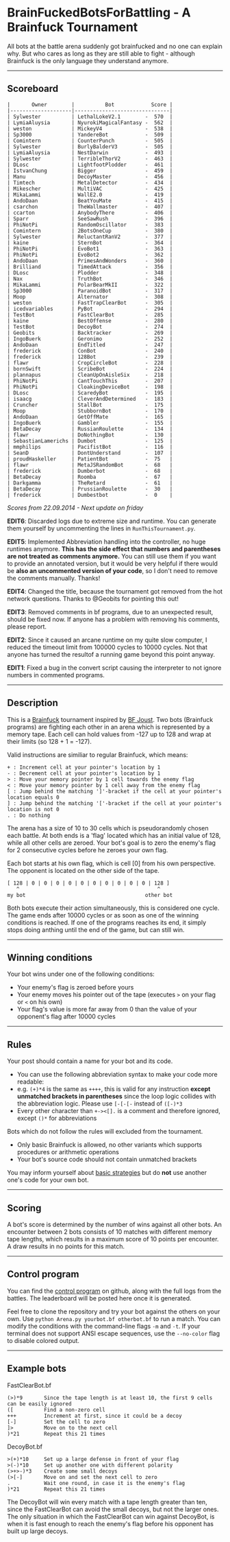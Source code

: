 BrainFuckedBotsForBattling - A Brainfuck Tournament
===================================================

All bots at the battle arena suddenly got brainfucked and no one can explain why. But who cares as long as they are still able to fight - although Brainfuck is the only language they understand anymore.

---

Scoreboard
----------

    |       Owner        |          Bot            Score |
    |--------------------|-------------------------------|
    | Sylwester          | LethalLokeV2.1        -  570  |
    | LymiaAluysia       | NyurokiMagicalFantasy -  562  |
    | weston             | MickeyV4              -  538  |
    | Sp3000             | YandereBot            -  509  |
    | Comintern          | CounterPunch          -  505  |
    | Sylwester          | BurlyBalderV3         -  505  |
    | LymiaAluysia       | NestDarwin            -  493  |
    | Sylwester          | TerribleThorV2        -  463  |
    | DLosc              | LightfootPlodder      -  461  |
    | IstvanChung        | Bigger                -  459  |
    | Manu               | DecoyMaster           -  456  |
    | Timtech            | MetalDetector         -  434  |
    | Mikescher          | MultiVAC              -  425  |
    | MikaLammi          | WallE2.0              -  419  |
    | AndoDaan           | BeatYouMate           -  415  |
    | csarchon           | TheWallmaster         -  407  |
    | ccarton            | AnybodyThere          -  406  |
    | Sparr              | SeeSawRush            -  396  |
    | PhiNotPi           | RandomOscillator      -  383  |
    | Comintern          | 2BotsOneCup           -  380  |
    | Sylwester          | ReluctantRanV2        -  377  |
    | kaine              | SternBot              -  364  |
    | PhiNotPi           | EvoBot1               -  363  |
    | PhiNotPi           | EvoBot2               -  362  |
    | AndoDaan           | PrimesAndWonders      -  360  |
    | Brilliand          | TimedAttack           -  356  |
    | DLosc              | Plodder               -  348  |
    | Nax                | TruthBot              -  346  |
    | MikaLammi          | PolarBearMkII         -  322  |
    | Sp3000             | ParanoidBot           -  317  |
    | Moop               | Alternator            -  308  |
    | weston             | FastTrapClearBot      -  305  |
    | icedvariables      | PyBot                 -  294  |
    | TestBot            | FastClearBot          -  285  |
    | kaine              | BestOffense           -  280  |
    | TestBot            | DecoyBot              -  274  |
    | Geobits            | Backtracker           -  269  |
    | IngoBuerk          | Geronimo              -  252  |
    | AndoDaan           | EndTitled             -  247  |
    | frederick          | ConBot                -  240  |
    | frederick          | 128Bot                -  239  |
    | flawr              | CropCircleBot         -  228  |
    | bornSwift          | ScribeBot             -  224  |
    | plannapus          | CleanUpOnAisleSix     -  218  |
    | PhiNotPi           | CantTouchThis         -  207  |
    | PhiNotPi           | CloakingDeviceBot     -  198  |
    | DLosc              | ScaredyBot            -  195  |
    | isaacg             | CleverAndDetermined   -  183  |
    | Cruncher           | StallBot              -  175  |
    | Moop               | StubbornBot           -  170  |
    | AndoDaan           | GetOffMate            -  165  |
    | IngoBuerk          | Gambler               -  155  |
    | BetaDecay          | RussianRoulette       -  134  |
    | flawr              | DoNothingBot          -  130  |
    | SebastianLamerichs | Dumbot                -  125  |
    | mmphilips          | PacifistBot           -  116  |
    | SeanD              | DontUnderstand        -  107  |
    | proudHaskeller     | PatientBot            -  75   |
    | flawr              | MetaJSRandomBot       -  68   |
    | frederick          | Dumberbot             -  68   |
    | BetaDecay          | Roomba                -  67   |
    | Darkgamma          | TheRetard             -  61   |
    | BetaDecay          | PrussianRoulette      -  30   |
    | frederick          | Dumbestbot            -  0    |


_Scores from 22.09.2014 - Next update on friday_

__EDIT6__: Discarded logs due to extreme size and runtime. You can generate them yourself by uncommenting the lines in `RunThisTournament.py`.

__EDIT5__: Implemented Abbreviation handling into the controller, no huge runtimes anymore. __This has the side effect that numbers and parentheses are not treated as comments anymore.__ You can still use them if you want to provide an annotated version, but it would be very helpful if there would be __also an uncommented version of your code__, so I don't need to remove the comments manually. Thanks!

__EDIT4__: Changed the title, because the tournament got removed from the hot network questions. Thanks to @Geobits for pointing this out!

__EDIT3__: Removed comments in bf programs, due to an unexpected result, should be fixed now. If anyone has a problem with removing his comments, please report.

__EDIT2__: Since it caused an arcane runtime on my quite slow computer, I reduced the timeout limit from 100000 cycles to 10000 cycles. Not that anyone has turned the resultof a running game beyond this point anyway.

__EDIT1__: Fixed a bug in the convert script causing the interpreter to not ignore numbers in commented programs.

---

Description
-----------

This is a [Brainfuck](http://esolangs.org/wiki/Brainfuck) tournament inspired by [BF Joust](http://esolangs.org/wiki/BF_Joust). Two bots (Brainfuck programs) are fighting each other in an arena which is represented by a memory tape. Each cell can hold values from -127 up to 128 and wrap at their limits (so 128 + 1 = -127).

Valid instructions are similiar to regular Brainfuck, which means:

    + : Increment cell at your pointer's location by 1
    - : Decrement cell at your pointer's location by 1
    > : Move your memory pointer by 1 cell towards the enemy flag
    < : Move your memory pointer by 1 cell away from the enemy flag
    [ : Jump behind the matching ']'-bracket if the cell at your pointer's location equals 0
    ] : Jump behind the matching '['-bracket if the cell at your pointer's location is not 0
    . : Do nothing

The arena has a size of 10 to 30 cells which is pseudorandomly chosen each battle. At both ends is a 'flag' located which has an initial value of 128, while all other cells are zeroed. Your bot's goal is to zero the enemy's flag for 2 consecutive cycles before he zeroes your own flag.

Each bot starts at his own flag, which is cell [0] from his own perspective. The opponent is located on the other side of the tape.

	[ 128 | 0 | 0 | 0 | 0 | 0 | 0 | 0 | 0 | 0 | 0 | 128 ]
	   ^											 ^
	my bot										 other bot

Both bots execute their action simultaneously, this is considered one cycle. The game ends after 10000 cycles or as soon as one of the winning conditions is reached. If one of the programs reaches its end, it simply stops doing anthing until the end of the game, but can still win.

---

Winning conditions
------------------

Your bot wins under one of the following conditions:

* Your enemy's flag is zeroed before yours
* Your enemy moves his pointer out of the tape (executes `>` on your flag or `<` on his own)
* Your flag's value is more far away from 0 than the value of your opponent's flag after 10000 cycles

---

Rules
-----

Your post should contain a name for your bot and its code.

* You can use the following abbreviation syntax to make your code more readable:
 * e.g. `(+)*4` is the same as `++++`, this is valid for any instruction __except unmatched brackets in parentheses__ since the loop logic collides with the abbreviation logic. Please use `[-[-[-` instead of `([-)*3`
* Every other character than `+-><[].` is a comment and therefore ignored, except `()*` for abbreviations

Bots which do not follow the rules will excluded from the tournament.

* Only basic Brainfuck is allowed, no other variants which supports procedures or arithmetic operations
* Your bot's source code should not contain unmatched brackets

You may inform yourself about [basic strategies](http://esolangs.org/wiki/BF_Joust_strategies) but do __not__ use another one's code for your own bot.

---

Scoring
-------

A bot's score is determined by the number of wins against all other bots.
An encounter between 2 bots consists of 10 matches with different memory tape lengths, which results in a maximum score of 10 points per encounter.
A draw results in no points for this match.

---

Control program
---------------

You can find the [control program](https://github.com/redevined/brainfuck/tree/master/BrainFuckedBotsForBattling) on github, along with the full logs from the battles.
The leaderboard will be posted here once it is generated.

Feel free to clone the repository and try your bot against the others on your own. Use `python Arena.py yourbot.bf otherbot.bf` to run a match. You can modify the conditions with the command-line flags `-m` and `-t`. If your terminal does not support ANSI escape sequences, use the `--no-color` flag to disable colored output.

---

Example bots
------------

FastClearBot.bf

	(>)*9		Since the tape length is at least 10, the first 9 cells can be easily ignored
	([			Find a non-zero cell
	+++			Increment at first, since it could be a decoy
	[-]			Set the cell to zero
	]>			Move on to the next cell
	)*21		Repeat this 21 times

DecoyBot.bf

	>(+)*10		Set up a large defense in front of your flag
	>(-)*10		Set up another one with different polarity
	(>+>-)*3	Create some small decoys
	(>[-]		Move on and set the next cell to zero
	.			Wait one round, in case it is the enemy's flag
	)*21		Repeat this 21 times

The DecoyBot will win every match with a tape length greater than ten, since the FastClearBot can avoid the small decoys, but not the larger ones. The only situation in which the FastClearBot can win against DecoyBot, is when it is fast enough to reach the enemy's flag before his opponent has built up large decoys.
